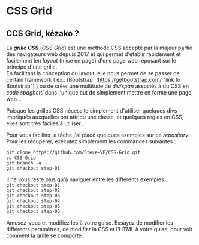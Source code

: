 # CSS Grid

## CCS Grid, kézako ?

La _**grille CSS**_ (*CSS Grid*) est une méthode CSS accepté par la majeur partie des navigateurs web depuis 2017 et qui permet d'établir rapidement et facilement len *layout* (mise en page) d'une page web reposant sur le principe d'une grille.  
En facilitant la conception du layout, elle nous permet de se passer de certain framework ( ex.: [Bootstrap] (https://getbootstrap.com/ "link to Bootstrap") ) ou de créer une multitude de *div/span* associés à du CSS en *code spaghetti* dans l'unique but de simplement mettre en forme une page web...  

Puisque les grilles CSS nécessite simplement d'utiliser quelques divs imbriqués auxquelles ont attribu une classe, et quelques règles en CSS, elles sont très faciles à utiliser.  


Pour vous faciliter la tâche j'ai placé quelques exemples sur ce *repository*.
Pour les récupérer, exécutez simplement les commandes suivantes :  
```
git clone https://github.com/Steve-VE/CSS-Grid.git
cd CSS-Grid
git branch -a
git checkout step-01
```

Il ne vous reste plus qu'à naviguer entre les différents exemples...  
``` git checkout step-01 ```  
``` git checkout step-02 ```  
``` git checkout step-03 ```  
``` git checkout step-04 ```  
``` git checkout step-05 ```  
``` git checkout step-06 ```  

Amusez-vous et modifiez les à votre guise. Essayez de modifier les différents paramètres, de modifier la CSS et l'HTML à votre guise, pour voir comment la grille se comporte.  
